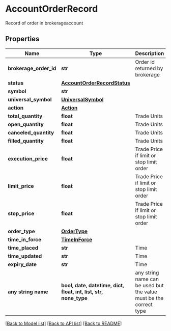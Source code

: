 # AccountOrderRecord

Record of order in brokerageaccount

## Properties
Name | Type | Description | Notes
------------ | ------------- | ------------- | -------------
**brokerage_order_id** | **str** | Order id returned by brokerage | [optional] 
**status** | [**AccountOrderRecordStatus**](AccountOrderRecordStatus.md) |  | [optional] 
**symbol** | **str** |  | [optional] 
**universal_symbol** | [**UniversalSymbol**](UniversalSymbol.md) |  | [optional] 
**action** | [**Action**](Action.md) |  | [optional] 
**total_quantity** | **float** | Trade Units | [optional] 
**open_quantity** | **float** | Trade Units | [optional] 
**canceled_quantity** | **float** | Trade Units | [optional] 
**filled_quantity** | **float** | Trade Units | [optional] 
**execution_price** | **float** | Trade Price if limit or stop limit order | [optional] 
**limit_price** | **float** | Trade Price if limit or stop limit order | [optional] 
**stop_price** | **float** | Trade Price if limit or stop limit order | [optional] 
**order_type** | [**OrderType**](OrderType.md) |  | [optional] 
**time_in_force** | [**TimeInForce**](TimeInForce.md) |  | [optional] 
**time_placed** | **str** | Time | [optional] 
**time_updated** | **str** | Time | [optional] 
**expiry_date** | **str** | Time | [optional] 
**any string name** | **bool, date, datetime, dict, float, int, list, str, none_type** | any string name can be used but the value must be the correct type | [optional]

[[Back to Model list]](../README.md#documentation-for-models) [[Back to API list]](../README.md#documentation-for-api-endpoints) [[Back to README]](../README.md)


